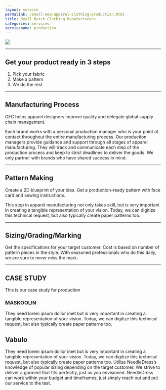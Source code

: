```yaml
---
layout: service
permalink: /small-moq-apparel-clothing-production.html
title: Small Batch Clothing Manufacturers
categories: services
servicename: production
---
```


<img src="https://img.youtube.com/vi/wHQ9ncHe_G8/maxresdefault.jpg" class="img-fluid" />

<hr>

## Get your product ready in 3 steps
1. Pick your fabric
2. Make a pattern
3. We do the rest

<hr>

## Manufacturing Process
GFC helps apparel designers improve quality and delegate global supply chain management.

Each brand works with a personal production manager who is your point of contact throughout the entire manufacturing process. Our production managers provide guidance and support through all stages of apparel manufacturing. They will track and communicate each step of the production process and keep to strict deadlines to deliver the goods. We only partner with brands who have shared success in mind.

<hr>

## Pattern Making

Create a 2D blueprint of your idea. Get a production-ready pattern with face card and sewing instructions.

This step in apparel manufacturing not only takes skill, but is very important in creating a tangible representation of your vision. Today, we can digitize this technical request, but also typically create paper patterns too.

<hr>

## Sizing/Grading/Marking

Get the specifications for your target customer. Cost is based on number of pattern pieces in the style. With seasoned professionals who do this daily, we are sure to never miss the mark.

<hr>

## CASE STUDY

This is our case study for production

### MASKOOLIN

They need lorem ipsum dollor imet but is very important in creating a tangible representation of your vision. Today, we can digitize this technical request, but also typically create paper patterns too.

## Vabulo
They need lorem ipsum dollor imet but is very important in creating a tangible representation of your vision. Today, we can digitize this technical request, but also typically create paper patterns too.
Utilize NeedleDress’s knowledge of popular sizing depending on the target customer. We strive to deliver a garment that fits perfectly, just as you envisioned. NeedleDress can work within your budget and timeframes, just simply reach out and put our service to the test.
